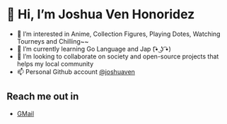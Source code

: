 # 👋 Hi, I’m Joshua Ven Honoridez
- 👀 I’m interested in Anime, Collection Figures, Playing Dotes, Watching Tourneys and Chilling~~
- 🌱 I’m currently learning Go Language and Jap (͡• ͜ʖ ͡•)
- 💞️ I’m looking to collaborate on society and open-source projects that helps my local community
- 📫 Personal Github account [@joshuaven](https://github.com/joshuaven)

## Reach me out in
- [GMail](mailto:joshua.honoridez@gecogeco.com)

<!---
joshuaven-matimco/joshuaven-matimco is a ✨ special ✨ repository because its `README.md` (this file) appears on your GitHub profile.
You can click the Preview link to take a look at your changes.
--->
